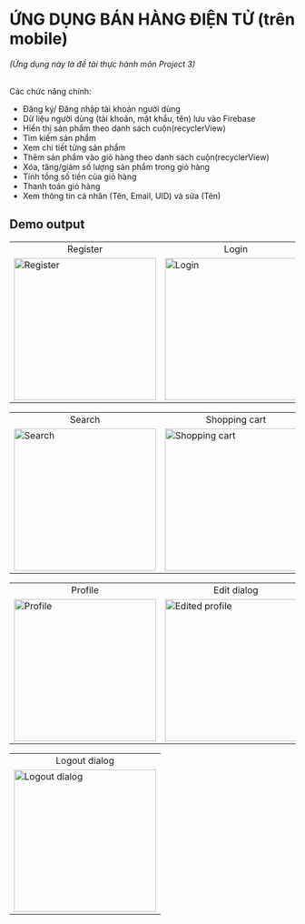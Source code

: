 <!--///////////////////////////////////////////////////////////////////////-->
<h1>ỨNG DỤNG BÁN HÀNG ĐIỆN TỬ (trên mobile)</h1>
<p><i>(Ứng dụng này là đề tài thực hành môn Project 3)</i></p></br>
Các chức năng chính:</br>
<ul>
  <li>Đăng ký/ Đăng nhập tài khoản người dùng</li>
  <li>Dữ liệu người dùng (tài khoản, mật khẩu, tên) lưu vào Firebase</li>
  <li>Hiển thị sản phẩm theo danh sách cuộn(recyclerView)</li>
  <li>Tìm kiếm sản phẩm</li>
  <li>Xem chi tiết từng sản phẩm</li>
  <li>Thêm sản phẩm vào giỏ hàng theo danh sách cuộn(recyclerView)</li>
  <li>Xóa, tăng/giảm số lượng sản phẩm trong giỏ hàng</li>
  <li>Tính tổng số tiền của giỏ hàng</li>
  <li>Thanh toán giỏ hàng</li>
  <li>Xem thông tin cá nhân (Tên, Email, UID) và sửa (Tên)</li>
</ul>
<h2>Demo output</h2>
<table>
  <tbody>
    <tr>
      <td align="center">Register</td>
      <td align="center">Login</td>
      <td align="center">Product list</td>
    </tr>
    <tr>
      <td>
        <img src="https://github.com/user-attachments/assets/3f505f6b-1b11-4474-8ece-c58c54adfbc8" width="250" alt="Register">
      </td>
      <td>
        <img src="https://github.com/user-attachments/assets/b33e5c5f-4681-424c-b110-5ae367f7ed3e" width="250" alt="Login">
      </td>
      <td>
        <img src="https://github.com/user-attachments/assets/77384010-9800-4725-8d18-2ab972df5caf" width="250" alt="Product list">
      </td>
    </tr>
  </tbody>
</table>

<table>
  <tbody>
     <tr>
      <td align="center">Search</td>
      <td align="center">Shopping cart</td>
      <td align="center">Cart payment</td>
    </tr>
    <tr>
      <td>
        <img src="https://github.com/user-attachments/assets/b6313663-5aa2-4676-9de3-6c6ec3cc94a0" width="250" alt="Search">
      </td>
      <td>
        <img src="https://github.com/user-attachments/assets/2741b0a6-b34e-48dd-adfa-6465c0205851" width="250" alt="Shopping cart">
      </td>
      <td>
        <img src="https://github.com/user-attachments/assets/efe34a2d-0ff7-49c4-b529-75c7d256eba1" width="250" alt="Cart payment">
      </td>
    </tr> 
  </tbody>
</table>
    
<table>
  <tbody>
    <tr>
      <td align="center">Profile</td>
      <td align="center">Edit dialog</td>
      <td align="center">Edited profile</td>
    </tr>
    <tr>
      <td>
        <img src="https://github.com/user-attachments/assets/7977fb62-8308-4ed2-b004-e7d7d09a19f0" width="250" alt="Profile">
      </td>
      <td>
        <img src="https://github.com/user-attachments/assets/aa1d31b5-2604-4044-8fe3-8018c4de7846" width="250" alt="Edited profile">
      </td>
      <td>
        <img src="https://github.com/user-attachments/assets/4c101136-b577-483e-b451-51f90ef73802" width="250" alt="Logout dialog">
      </td>
    </tr>
  </tbody>
</table>

<table>
  <tbody>
    <tr>
      <td align="center">Logout dialog</td>
    </tr>
    <tr>
      <td>
        <img src="https://github.com/user-attachments/assets/4c101136-b577-483e-b451-51f90ef73802" width="250" alt="Logout dialog">
      </td>
    </tr>
  </tbody>
